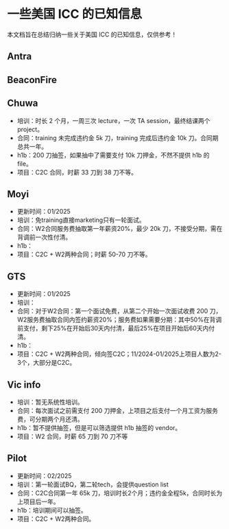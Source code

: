 # 一些美国 ICC 的已知信息

本文档旨在总结归纳一些关于美国 ICC 的已知信息，仅供参考！

## Antra

## BeaconFire

## Chuwa

- 培训：时长 2 个月，一周三次 lecture，一次 TA session，最终结课两个 project。
- 合同：training 未完成违约金 5k 刀，training 完成后违约金 10k 刀。合同期总共一年。
- h1b：200 刀抽签，如果抽中了需要支付 10k 刀押金，不然不提供 h1b 的 file。
- 项目：C2C 合同，时薪 33 刀到 38 刀不等。

## Moyi

- 更新时间：01/2025
- 培训：免training直接marketing只有一轮面试。
- 合同：W2合同服务费抽取第一年薪资20%，最少 20k 刀，不接受分期，需在背调前一次性付清。
- h1b：
- 项目：C2C + W2两种合同；时薪 50-70 刀不等。

## GTS

- 更新时间：01/2025
- 培训：
- 合同：对于W2合同：第一个面试免费，从第二个开始一次面试收费 200 刀，W2服务费抽取合同内签约薪资20%；服务费如果需要分期：其中50%在背调前支付，剩下25%在开始后30天内付清，最后25%在项目开始后60天内付清。
- h1b：
- 项目：C2C + W2两种合同，倾向签C2C；11/2024-01/2025上项目人数为2-3个，大部分是C2C。

## Vic info

- 培训：暂无系统性培训。
- 合同：每次面试之前需支付 200 刀押金，上项目之后支付一个月工资为服务费，可分期两个月还清。
- h1b：暂不提供抽签，但是可以筛选提供 h1b 抽签的 vendor。
- 项目：W2 合同，时薪 65 刀到 70 刀不等

## Pilot

- 更新时间：02/2025
- 培训：第一轮面试BQ，第二轮tech，会提供question list
- 合同：C2C合同第一年 65k 刀，培训时长2个月；违约金全程5k，合同时长为上项目后一年。
- h1b：培训期间可以抽签。
- 项目：C2C + W2两种合同。
